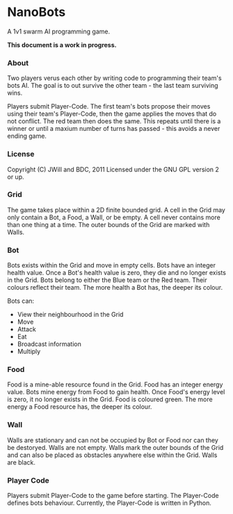NanoBots
========

A 1v1 swarm AI programming game.


**This document is a work in progress.**


### About ###

Two players verus each other by writing code to programming their team's bots
AI. The goal is to out survive the other team - the last team surviving wins.

Players submit Player-Code. The first team's bots propose their moves using
their team's Player-Code, then the game applies the moves that do not conflict.
The red team then does the same. This repeats until there is a winner or until
a maxium number of turns has passed - this avoids a never ending game.


### License ###

Copyright (C) JWill and BDC, 2011
Licensed under the GNU GPL version 2 or up.


### Grid ###

The game takes place within a 2D finite bounded grid. A cell in the Grid may
only contain a Bot, a Food, a Wall, or be empty. A cell never contains more
than one thing at a time. The outer bounds of the Grid are marked with Walls.


### Bot ###

Bots exists within the Grid and move in empty cells. Bots have an integer
health value. Once a Bot's health value is zero, they die and no longer exists
in the Grid. Bots belong to either the Blue team or the Red team. Their colours
reflect their team. The more health a Bot has, the deeper its colour.

Bots can:  
* View their neighbourhood in the Grid  
* Move  
* Attack  
* Eat  
* Broadcast information  
* Multiply  


### Food ###

Food is a mine-able resource found in the Grid. Food has an integer energy
value. Bots mine energy from Food to gain health. Once Food's energy level is
zero, it no longer exists in the Grid. Food is coloured green. The more energy
a Food resource has, the deeper its colour.


### Wall ###

Walls are stationary and can not be occupied by Bot or Food nor can they be
destoryed. Walls are not empty. Walls mark the outer bounds of the Grid and can
also be placed as obstacles anywhere else within the Grid. Walls are black.


### Player Code ###

Players submit Player-Code to the game before starting. The Player-Code defines
bots behaviour. Currently, the Player-Code is written in Python.

